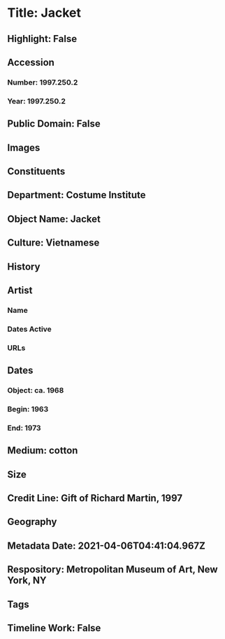 # Title: Jacket
## Highlight: False
## Accession
### Number: 1997.250.2
### Year: 1997.250.2
## Public Domain: False
## Images
## Constituents
## Department: Costume Institute
## Object Name: Jacket
## Culture: Vietnamese
## History
## Artist
### Name
### Dates Active
### URLs
## Dates
### Object: ca. 1968
### Begin: 1963
### End: 1973
## Medium: cotton
## Size
## Credit Line: Gift of Richard Martin, 1997
## Geography
## Metadata Date: 2021-04-06T04:41:04.967Z
## Respository: Metropolitan Museum of Art, New York, NY
## Tags
## Timeline Work: False